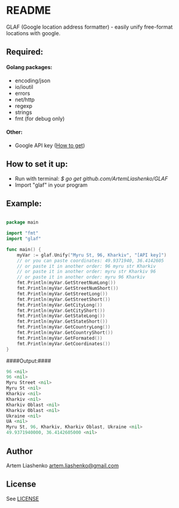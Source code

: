 # README #

GLAF (Google location address formatter) - easily unify free-format locations with google.

## Required: ##

#### Golang packages: ####
* encoding/json
* io/ioutil
* errors
* net/http
* regexp
* strings
* fmt (for debug only)

#### Other: ####
* Google API key ([How to get](https://developers.google.com/maps/documentation/geocoding/get-api-key))

## How to set it up: ##
* Run with terminal: *$ go get github.com/ArtemLiashenko/GLAF*
* Import "glaf" in your program

## Example: ##


```go

package main

import "fmt"
import "glaf"

func main() {
	myVar := glaf.Unify("Myru St, 96, Kharkiv", "[API key]")
	// or you can paste coordinates: 49.9371940, 36.4142605
	// or paste it in another order: 96 myru str Kharkiv
	// or paste it in another order: myru str Kharkiv 96
	// or paste it in another order: myru 96 Kharkiv
	fmt.Println(myVar.GetStreetNumLong())
	fmt.Println(myVar.GetStreetNumShort())
	fmt.Println(myVar.GetStreetLong())
	fmt.Println(myVar.GetStreetShort())
	fmt.Println(myVar.GetCityLong())
	fmt.Println(myVar.GetCityShort())
	fmt.Println(myVar.GetStateLong())
	fmt.Println(myVar.GetStateShort())
	fmt.Println(myVar.GetCountryLong())
	fmt.Println(myVar.GetCountryShort())
	fmt.Println(myVar.GetFormated())
	fmt.Println(myVar.GetСoordinates())
}
```


####Output:####
```go
96 <nil>
96 <nil>
Myru Street <nil>
Myru St <nil>
Kharkiv <nil>
Kharkiv <nil>
Kharkiv Oblast <nil>
Kharkiv Oblast <nil>
Ukraine <nil>
UA <nil>
Myru St, 96, Kharkiv, Kharkiv Oblast, Ukraine <nil>
49.9371940000, 36.4142605000 <nil>
```


## Author ##
Artem Liashenko <artem.liashenko@gmail.com>

## License ##
See [LICENSE](https://github.com/ArtemLiashenko/GLAF/blob/master/LICENSE)
